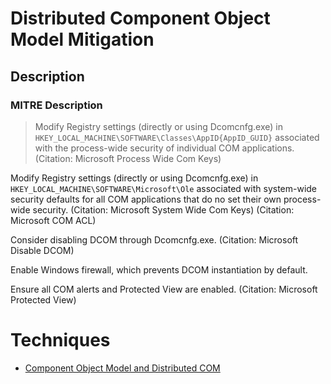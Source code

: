 
# Distributed Component Object Model Mitigation

## Description

### MITRE Description

> Modify Registry settings (directly or using Dcomcnfg.exe) in <code>HKEY_LOCAL_MACHINE\SOFTWARE\Classes\AppID\{AppID_GUID}</code> associated with the process-wide security of individual COM applications. (Citation: Microsoft Process Wide Com Keys)

Modify Registry settings (directly or using Dcomcnfg.exe) in <code>HKEY_LOCAL_MACHINE\SOFTWARE\Microsoft\Ole</code> associated with system-wide security defaults for all COM applications that do no set their own process-wide security. (Citation: Microsoft System Wide Com Keys) (Citation: Microsoft COM ACL)

Consider disabling DCOM through Dcomcnfg.exe. (Citation: Microsoft Disable DCOM)

Enable Windows firewall, which prevents DCOM instantiation by default.

Ensure all COM alerts and Protected View are enabled. (Citation: Microsoft Protected View)


# Techniques


* [Component Object Model and Distributed COM](../techniques/Component-Object-Model-and-Distributed-COM.md)

